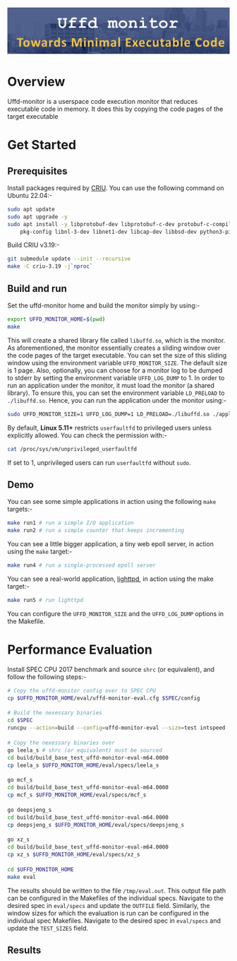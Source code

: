 # ![](images/title.png)

# Overview

Uffd-monitor is a userspace code execution monitor that reduces executable code in memory. It does this by copying the code pages of the target executable 

# Get Started

## Prerequisites

Install packages required by [CRIU](https://criu.org/Installation). You can use the following command on Ubuntu 22.04:-
```bash
sudo apt update
sudo apt upgrade -y
sudo apt install -y libprotobuf-dev libprotobuf-c-dev protobuf-c-compiler protobuf-compiler \
    pkg-config libnl-3-dev libnet1-dev libcap-dev libbsd-dev python3-pip cmake
```
Build CRIU v3.19:-
```bash
git submodule update --init --recursive
make -C criu-3.19 -j`nproc`
```

## Build and run

Set the uffd-monitor home and build the monitor simply by using:-
```bash
export UFFD_MONITOR_HOME=$(pwd)
make
```
This will create a shared library file called `libuffd.so`, which is the monitor. As aforementioned, the monitor essentially creates a sliding window over the code pages of the target executable. You can set the size of this sliding window using the environment variable `UFFD_MONITOR_SIZE`. The default size is 1 page. Also, optionally, you can choose for a monitor log to be dumped to stderr by setting the environment variable `UFFD_LOG_DUMP` to 1. In order to run an application under the monitor, it must load the monitor (a shared library). To ensure this, you can set the environment variable `LD_PRELOAD` to `./libuffd.so`. Hence, you can run the application under the monitor using:-
```bash
sudo UFFD_MONITOR_SIZE=1 UFFD_LOG_DUMP=1 LD_PRELOAD=./libuffd.so ./application
```
By default, **Linux 5.11+** restricts `userfaultfd` to privileged users unless explicitly allowed. You can check the permission with:-
```bash
cat /proc/sys/vm/unprivileged_userfaultfd
```
If set to 1, unprivileged users can run `userfaultfd` without `sudo`.

## Demo

You can see some simple applications in action using the following `make` targets:-
```bash
make run1 # run a simple I/O application
make run2 # run a simple counter that keeps incrementing
```
You can see a little bigger application, a tiny web epoll server, in action using the `make` target:-
```bash
make run4 # run a single-processed epoll server
```
You can see a real-world application, [lighttpd](https://www.lighttpd.net/), in action using the make target:-
```bash
make run5 # run lighttpd
```
You can configure the `UFFD_MONITOR_SIZE` and the `UFFD_LOG_DUMP` options in the Makefile.

# Performance Evaluation

Install SPEC CPU 2017 benchmark and source `shrc` (or equivalent), and follow the following steps:-
```zsh
# Copy the uffd-monitor config over to SPEC CPU
cp $UFFD_MONITOR_HOME/eval/uffd-monitor-eval.cfg $SPEC/config

# Build the nexessary binaries
cd $SPEC
runcpu --action=build --config=uffd-monitor-eval --size=test intspeed

# Copy the nexessary binaries over
go leela_s # shrc (or equivalent) must be sourced
cd build/build_base_test_uffd-monitor-eval-m64.0000
cp leela_s $UFFD_MONITOR_HOME/eval/specs/leela_s

go mcf_s
cd build/build_base_test_uffd-monitor-eval-m64.0000
cp mcf_s $UFFD_MONITOR_HOME/eval/specs/mcf_s

go deepsjeng_s
cd build/build_base_test_uffd-monitor-eval-m64.0000
cp deepsjeng_s $UFFD_MONITOR_HOME/eval/specs/deepsjeng_s

go xz_s
cd build/build_base_test_uffd-monitor-eval-m64.0000
cp xz_s $UFFD_MONITOR_HOME/eval/specs/xz_s

cd $UFFD_MONITOR_HOME
make eval
```
The results should be written to the file `/tmp/eval.out`. This output file path can be configured in the Makefiles of the individual specs. Navigate to the desired spec in `eval/specs` and update the `OUTFILE` field. Similarly, the window sizes for which the evaluation is run can be configured in the individual spec Makefiles. Navigate to the desired spec in `eval/specs` and update the `TEST_SIZES` field.

## Results